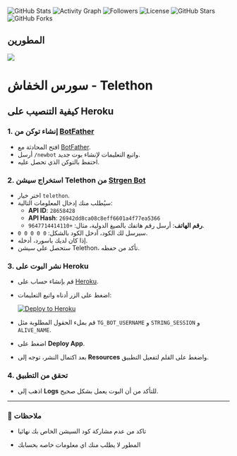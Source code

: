 ![GitHub Stats](https://github-readme-stats.vercel.app/api?username=kekoviq&show_icons=true)
![Activity Graph](https://github-readme-activity-graph.vercel.app/graph?username=kekoviq&theme=react-dark)
![Followers](https://img.shields.io/github/followers/kekoviq?style=social)
![License](https://img.shields.io/github/license/kekoviq/BatIQ?color=blue)
![GitHub Stars](https://img.shields.io/github/stars/kekoviq/BatIQ?style=social)
![GitHub Forks](https://img.shields.io/github/forks/kekoviq/BatIQ?style=social)

## المطورين
<a href="https://github.com/kekoviq/BatAr/graphs/contributors">
  <img src="https://contrib.rocks/image?repo=kekoviq/BatAr" />
</a>




##


#  سورس الخفاش - Telethon 

## كيفية التنصيب على Heroku

### 1. إنشاء توكن من [BotFather](https://t.me/botfather)
- افتح المحادثة مع [BotFather](https://t.me/botfather).
- أرسل `/newbot` واتبع التعليمات لإنشاء بوت جديد.
- احتفظ بالتوكن الذي تحصل عليه.

### 2. استخراج سيشن Telethon من [Strgen Bot](https://t.me/strgen_bot)
- اختر خيار `telethon`.
- سيُطلب منك إدخال المعلومات التالية:
  - **API ID**: `28658428`
  - **API Hash**: `26942dd8ca08c8eff6601a4f77ea5366`
  - **رقم الهاتف**: أرسل رقم هاتفك بالصيغ الدولية، مثال: `+9647714414110`.
- سيرسل لك الكود، أدخل الكود بالشكل: `0 0 0 0 0`.
- إذا كان لديك باسورد، أدخله.
- ستحصل على سيشن Telethon، تأكد من حفظه.

### 3. نشر البوت على Heroku
- قم بإنشاء حساب على [Heroku](https://heroku.com).
- اضغط على الزر أدناه واتبع التعليمات:

  [![Deploy to Heroku](https://www.herokucdn.com/deploy/button.svg)](https://dashboard.heroku.com/new?template=https://github.com/kekoviq/BatIQ/tree/BRUS)

- قم بملء الحقول المطلوبة مثل `TG_BOT_USERNAME` و `STRING_SESSION` و `ALIVE_NAME`.
- اضغط على **Deploy App**.
- بعد اكتمال النشر، توجه إلى **Resources** واضغط على القلم لتفعيل التطبيق.

### 4. تحقق من التطبيق
- اذهب إلى **Logs** للتأكد من أن البوت يعمل بشكل صحيح.

---

### 📜 ملاحظات
- تاكد من عدم مشاركة كود السيشن الخاص بك نهائيا 

- المطور لا يطلب منك اي معلومات خاصه بحسابك 